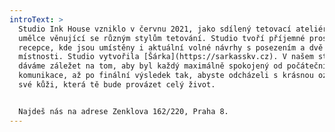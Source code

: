 ```yaml
---
introText: >
  Studio Ink House vzniklo v červnu 2021, jako sdílený tetovací ateliér pro
  umělce věnující se různým stylům tetování. Studio tvoří příjemné prostředí
  recepce, kde jsou umístěny i aktuální volné návrhy s posezením a dvě pracovní
  místnosti. Studio vytvořila [Šárka](https://sarkasskv.cz). V našem studiu si
  dáváme záležet na tom, aby byl každý maximálně spokojený od počáteční
  komunikace, až po finální výsledek tak, abyste odcházeli s krásnou ozdobou na
  své kůži, která tě bude provázet celý život.


  Najdeš nás na adrese Zenklova 162/220, Praha 8.
---
```


